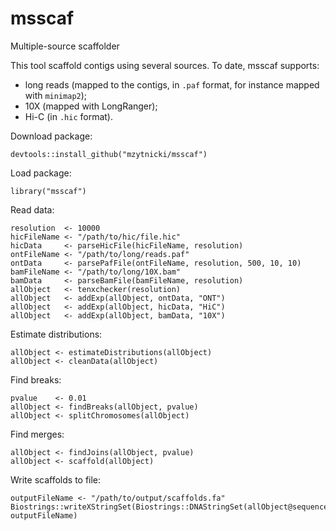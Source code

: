 # msscaf
Multiple-source scaffolder

This tool scaffold contigs using several sources.
To date, msscaf supports:
 - long reads (mapped to the contigs, in `.paf` format, for instance mapped with `minimap2`);
 - 10X (mapped with LongRanger);
 - Hi-C (in `.hic` format).

Download package:
```
devtools::install_github("mzytnicki/msscaf")
```

Load package:
```
library("msscaf")
```

Read data:
```
resolution  <- 10000
hicFileName <- "/path/to/hic/file.hic"
hicData     <- parseHicFile(hicFileName, resolution)
ontFileName <- "/path/to/long/reads.paf"
ontData     <- parsePafFile(ontFileName, resolution, 500, 10, 10)
bamFileName <- "/path/to/long/10X.bam"
bamData     <- parseBamFile(bamFileName, resolution)
allObject   <- tenxchecker(resolution)
allObject   <- addExp(allObject, ontData, "ONT")
allObject   <- addExp(allObject, hicData, "HiC")
allObject   <- addExp(allObject, bamData, "10X")
```

Estimate distributions:
```
allObject <- estimateDistributions(allObject)
allObject <- cleanData(allObject)
```

Find breaks:
```
pvalue    <- 0.01
allObject <- findBreaks(allObject, pvalue)
allObject <- splitChromosomes(allObject)
```

Find merges:
```
allObject <- findJoins(allObject, pvalue)
allObject <- scaffold(allObject)
```

Write scaffolds to file:
```
outputFileName <- "/path/to/output/scaffolds.fa"
Biostrings::writeXStringSet(Biostrings::DNAStringSet(allObject@sequences), outputFileName)
```
